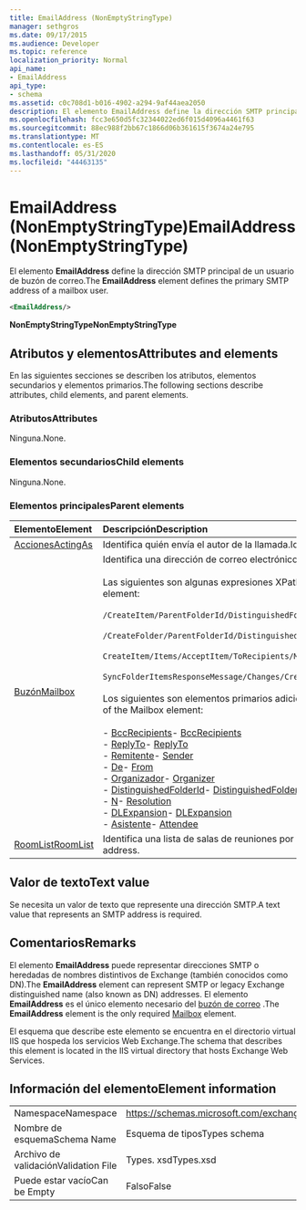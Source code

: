 ```yaml
---
title: EmailAddress (NonEmptyStringType)
manager: sethgros
ms.date: 09/17/2015
ms.audience: Developer
ms.topic: reference
localization_priority: Normal
api_name:
- EmailAddress
api_type:
- schema
ms.assetid: c0c708d1-b016-4902-a294-9af44aea2050
description: El elemento EmailAddress define la dirección SMTP principal de un usuario de buzón de correo.
ms.openlocfilehash: fcc3e650d5fc32344022ed6f015d4096a4461f63
ms.sourcegitcommit: 88ec988f2bb67c1866d06b361615f3674a24e795
ms.translationtype: MT
ms.contentlocale: es-ES
ms.lasthandoff: 05/31/2020
ms.locfileid: "44463135"
---
```

# <a name="emailaddress-nonemptystringtype"></a><span data-ttu-id="5b143-103">EmailAddress (NonEmptyStringType)</span><span class="sxs-lookup"><span data-stu-id="5b143-103">EmailAddress (NonEmptyStringType)</span></span>

<span data-ttu-id="5b143-104">El elemento **EmailAddress** define la dirección SMTP principal de un usuario de buzón de correo.</span><span class="sxs-lookup"><span data-stu-id="5b143-104">The **EmailAddress** element defines the primary SMTP address of a mailbox user.</span></span> 
  
```XML
<EmailAddress/>
```

 <span data-ttu-id="5b143-105">**NonEmptyStringType**</span><span class="sxs-lookup"><span data-stu-id="5b143-105">**NonEmptyStringType**</span></span>
## <a name="attributes-and-elements"></a><span data-ttu-id="5b143-106">Atributos y elementos</span><span class="sxs-lookup"><span data-stu-id="5b143-106">Attributes and elements</span></span>

<span data-ttu-id="5b143-107">En las siguientes secciones se describen los atributos, elementos secundarios y elementos primarios.</span><span class="sxs-lookup"><span data-stu-id="5b143-107">The following sections describe attributes, child elements, and parent elements.</span></span>
  
### <a name="attributes"></a><span data-ttu-id="5b143-108">Atributos</span><span class="sxs-lookup"><span data-stu-id="5b143-108">Attributes</span></span>

<span data-ttu-id="5b143-109">Ninguna.</span><span class="sxs-lookup"><span data-stu-id="5b143-109">None.</span></span>
  
### <a name="child-elements"></a><span data-ttu-id="5b143-110">Elementos secundarios</span><span class="sxs-lookup"><span data-stu-id="5b143-110">Child elements</span></span>

<span data-ttu-id="5b143-111">Ninguna.</span><span class="sxs-lookup"><span data-stu-id="5b143-111">None.</span></span>
  
### <a name="parent-elements"></a><span data-ttu-id="5b143-112">Elementos principales</span><span class="sxs-lookup"><span data-stu-id="5b143-112">Parent elements</span></span>

|<span data-ttu-id="5b143-113">**Elemento**</span><span class="sxs-lookup"><span data-stu-id="5b143-113">**Element**</span></span>|<span data-ttu-id="5b143-114">**Descripción**</span><span class="sxs-lookup"><span data-stu-id="5b143-114">**Description**</span></span>|
|:-----|:-----|
|[<span data-ttu-id="5b143-115">Acciones</span><span class="sxs-lookup"><span data-stu-id="5b143-115">ActingAs</span></span>](actingas.md) <br/> |<span data-ttu-id="5b143-116">Identifica quién envía el autor de la llamada.</span><span class="sxs-lookup"><span data-stu-id="5b143-116">Identifies who the caller is sending as.</span></span>  <br/> |
|[<span data-ttu-id="5b143-117">Buzón</span><span class="sxs-lookup"><span data-stu-id="5b143-117">Mailbox</span></span>](mailbox.md) <br/> | <span data-ttu-id="5b143-118">Identifica una dirección de correo electrónico completamente resuelta.</span><span class="sxs-lookup"><span data-stu-id="5b143-118">Identifies a fully resolved e-mail address.</span></span>  <br/><br/><span data-ttu-id="5b143-119">Las siguientes son algunas expresiones XPath de este elemento:</span><span class="sxs-lookup"><span data-stu-id="5b143-119">The following are some XPath expressions to this element:</span></span><br/><br/>`/CreateItem/ParentFolderId/DistinguishedFolderId/Mailbox`<br/><br/>`/CreateFolder/ParentFolderId/DistinguishedFolderId/Mailbox`<br/><br/>`CreateItem/Items/AcceptItem/ToRecipients/Mailbox`<br/><br/>`SyncFolderItemsResponseMessage/Changes/Create/CalendarItem/ConflictingMeetings/AcceptItem/CcRecipients/Mailbox`<br/><br/><span data-ttu-id="5b143-120">Los siguientes son elementos primarios adicionales del elemento Mailbox:</span><span class="sxs-lookup"><span data-stu-id="5b143-120">The following are additional parent elements of the Mailbox element:</span></span><br/><br/><span data-ttu-id="5b143-121">- [BccRecipients](bccrecipients.md)</span><span class="sxs-lookup"><span data-stu-id="5b143-121">- [BccRecipients](bccrecipients.md)</span></span> <br/><span data-ttu-id="5b143-122">- [ReplyTo](replyto.md)</span><span class="sxs-lookup"><span data-stu-id="5b143-122">- [ReplyTo](replyto.md)</span></span> <br/><span data-ttu-id="5b143-123">- [Remitente](sender.md)</span><span class="sxs-lookup"><span data-stu-id="5b143-123">- [Sender](sender.md)</span></span> <br/><span data-ttu-id="5b143-124">- [De](from.md)</span><span class="sxs-lookup"><span data-stu-id="5b143-124">- [From](from.md)</span></span> <br/><span data-ttu-id="5b143-125">- [Organizador](organizer.md)</span><span class="sxs-lookup"><span data-stu-id="5b143-125">- [Organizer](organizer.md)</span></span> <br/><span data-ttu-id="5b143-126">- [DistinguishedFolderId](distinguishedfolderid.md)</span><span class="sxs-lookup"><span data-stu-id="5b143-126">- [DistinguishedFolderId](distinguishedfolderid.md)</span></span> <br/><span data-ttu-id="5b143-127">- [N](resolution.md)</span><span class="sxs-lookup"><span data-stu-id="5b143-127">- [Resolution](resolution.md)</span></span> <br/><span data-ttu-id="5b143-128">- [DLExpansion](dlexpansion.md)</span><span class="sxs-lookup"><span data-stu-id="5b143-128">- [DLExpansion](dlexpansion.md)</span></span> <br/><span data-ttu-id="5b143-129">- [Asistente](attendee.md)</span><span class="sxs-lookup"><span data-stu-id="5b143-129">- [Attendee](attendee.md)</span></span> <br/> |
|[<span data-ttu-id="5b143-130">RoomList</span><span class="sxs-lookup"><span data-stu-id="5b143-130">RoomList</span></span>](roomlist.md) <br/> |<span data-ttu-id="5b143-131">Identifica una lista de salas de reuniones por dirección de correo electrónico.</span><span class="sxs-lookup"><span data-stu-id="5b143-131">Identifies a list of meeting rooms by email address.</span></span>  <br/> |
   
## <a name="text-value"></a><span data-ttu-id="5b143-132">Valor de texto</span><span class="sxs-lookup"><span data-stu-id="5b143-132">Text value</span></span>

<span data-ttu-id="5b143-133">Se necesita un valor de texto que represente una dirección SMTP.</span><span class="sxs-lookup"><span data-stu-id="5b143-133">A text value that represents an SMTP address is required.</span></span>
  
## <a name="remarks"></a><span data-ttu-id="5b143-134">Comentarios</span><span class="sxs-lookup"><span data-stu-id="5b143-134">Remarks</span></span>

<span data-ttu-id="5b143-135">El elemento **EmailAddress** puede representar direcciones SMTP o heredadas de nombres distintivos de Exchange (también conocidos como DN).</span><span class="sxs-lookup"><span data-stu-id="5b143-135">The **EmailAddress** element can represent SMTP or legacy Exchange distinguished name (also known as DN) addresses.</span></span> <span data-ttu-id="5b143-136">El elemento **EmailAddress** es el único elemento necesario del [buzón de correo](mailbox.md) .</span><span class="sxs-lookup"><span data-stu-id="5b143-136">The **EmailAddress** element is the only required [Mailbox](mailbox.md) element.</span></span> 
  
<span data-ttu-id="5b143-137">El esquema que describe este elemento se encuentra en el directorio virtual IIS que hospeda los servicios Web Exchange.</span><span class="sxs-lookup"><span data-stu-id="5b143-137">The schema that describes this element is located in the IIS virtual directory that hosts Exchange Web Services.</span></span>
  
## <a name="element-information"></a><span data-ttu-id="5b143-138">Información del elemento</span><span class="sxs-lookup"><span data-stu-id="5b143-138">Element information</span></span>

|||
|:-----|:-----|
|<span data-ttu-id="5b143-139">Namespace</span><span class="sxs-lookup"><span data-stu-id="5b143-139">Namespace</span></span>  <br/> |https://schemas.microsoft.com/exchange/services/2006/types  <br/> |
|<span data-ttu-id="5b143-140">Nombre de esquema</span><span class="sxs-lookup"><span data-stu-id="5b143-140">Schema Name</span></span>  <br/> |<span data-ttu-id="5b143-141">Esquema de tipos</span><span class="sxs-lookup"><span data-stu-id="5b143-141">Types schema</span></span>  <br/> |
|<span data-ttu-id="5b143-142">Archivo de validación</span><span class="sxs-lookup"><span data-stu-id="5b143-142">Validation File</span></span>  <br/> |<span data-ttu-id="5b143-143">Types. xsd</span><span class="sxs-lookup"><span data-stu-id="5b143-143">Types.xsd</span></span>  <br/> |
|<span data-ttu-id="5b143-144">Puede estar vacío</span><span class="sxs-lookup"><span data-stu-id="5b143-144">Can be Empty</span></span>  <br/> |<span data-ttu-id="5b143-145">Falso</span><span class="sxs-lookup"><span data-stu-id="5b143-145">False</span></span>  <br/> |
   

